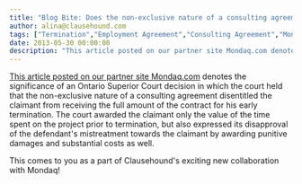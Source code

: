 ```yaml
---
title: "Blog Bite: Does the non-exclusive nature of a consulting agreement affect the amount of damages a claimant can receive for early termination?"
author: alina@clausehound.com
tags: ["Termination","Employment Agreement","Consulting Agreement","Mondaq","Learn","Canada (ON)"]
date: 2013-05-30 00:00:00
description: "This article posted on our partner site Mondaq.com denotes the significance of an Ontario Superior Court decision in which the court held that the non-exclusive nature of a consulting agreement disen..."
---
```


[This article posted on our partner site Mondaq.com](http://www.mondaq.com/404.asp?action=login&amp;404;http://www.mondaq.com:80/canada/x/242054/employment%20litigation%20tribunals/Independent%20Contractors%20And%20Their%20Rights%20Upon%20Termination=) denotes the significance of an Ontario Superior Court decision in which the court held that the non-exclusive nature of a consulting agreement disentitled the claimant from receiving the full amount of the contract for his early termination. The court awarded the claimant only the value of the time spent on the project prior to termination, but also expressed its disapproval of the defendant's mistreatment towards the claimant by awarding punitive damages and substantial costs as well.

This comes to you as a part of Clausehound's exciting new collaboration with Mondaq!
